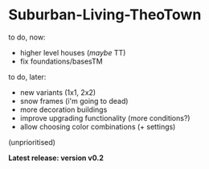 # Suburban-Living-TheoTown

to do, now:

  - higher level houses (*maybe* TT)
  - fix foundations/basesTM

to do, later:
  
  - new variants (1x1, 2x2)
  - snow frames (i'm going to dead)
  - more decoration buildings
  - improve upgrading functionality (more conditions?)
  - allow choosing color combinations (+ settings)

(unprioritised)

**Latest release: version v0.2**
